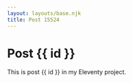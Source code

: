 ```yaml
---
layout: layouts/base.njk
title: Post 15524
---
```


# Post {{ id }}

This is post {{ id }} in my Eleventy project.
